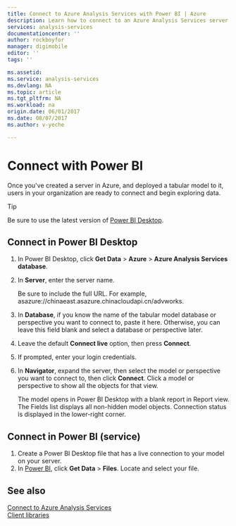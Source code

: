 ```yaml
---
title: Connect to Azure Analysis Services with Power BI | Azure
description: Learn how to connect to an Azure Analysis Services server by using Power BI.
services: analysis-services
documentationcenter: ''
author: rockboyfor
manager: digimobile
editor: ''
tags: ''

ms.assetid: 
ms.service: analysis-services
ms.devlang: NA
ms.topic: article
ms.tgt_pltfrm: NA
ms.workload: na
origin.date: 06/01/2017
ms.date: 08/07/2017
ms.author: v-yeche

---
```

# Connect with Power BI

Once you've created a server in Azure, and deployed a tabular model to it, users in your organization are ready to connect and begin exploring data. 

> [!TIP]
> Be sure to use the latest version of [Power BI Desktop](https://powerbi.microsoft.com/desktop/).
> 
> 

## Connect in Power BI Desktop

1. In Power BI Desktop, click **Get Data** > **Azure** > **Azure Analysis Services database**.

2. In **Server**, enter the server name. 

    Be sure to include the full URL. For example, asazure://chinaeast.asazure.chinacloudapi.cn/advworks.

3. In **Database**, if you know the name of the tabular model database or perspective you want to connect to, paste it here. Otherwise, you can leave this field blank and select a database or perspective later.

4. Leave the default **Connect live** option, then press **Connect**. 

5. If prompted, enter your login credentials. 

6. In **Navigator**, expand the server, then select the model or perspective you want to connect to, then click **Connect**. Click  a model or perspective to show all the objects for that view.

    The model opens in Power BI Desktop with a blank report in Report view. The Fields list displays all non-hidden model objects. Connection status is displayed in the lower-right corner.

## Connect in Power BI (service)

1. Create a Power BI Desktop file that has a live connection to your model on your server.
2. In [Power BI](https://powerbi.microsoft.com), click **Get Data** > **Files**. Locate and select your file.

## See also
[Connect to Azure Analysis Services](analysis-services-connect.md)   
[Client libraries](analysis-services-data-providers.md)

<!--Update_Description: new articles on how to connect analysis serices server with Power BI-->
